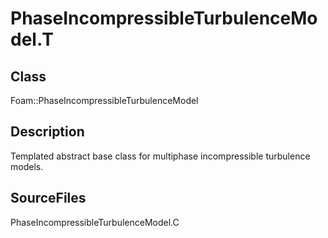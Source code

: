 # PhaseIncompressibleTurbulenceModel.T 
## Class
Foam::PhaseIncompressibleTurbulenceModel

## Description
Templated abstract base class for multiphase incompressible
turbulence models.

## SourceFiles
PhaseIncompressibleTurbulenceModel.C

